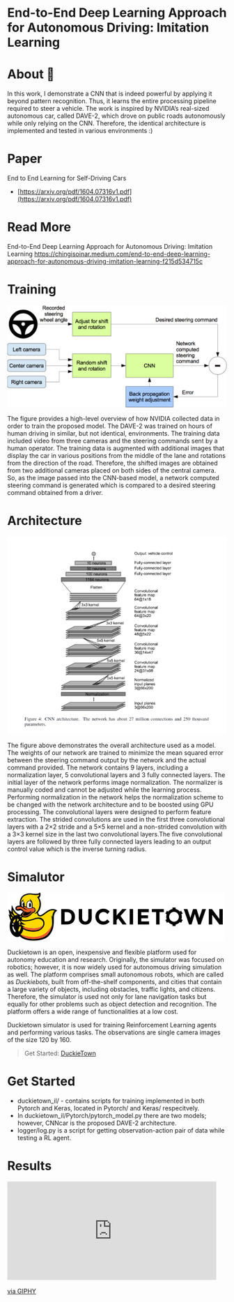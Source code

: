 # End-to-End Deep Learning Approach for Autonomous Driving: Imitation Learning

# About 🙂

In this work, I demonstrate a CNN that is indeed powerful by applying it beyond pattern recognition. Thus, it learns the entire processing pipeline required to steer a vehicle. The work is inspired by NVIDIA’s real-sized autonomous car, called DAVE-2, which drove on public roads autonomously while only relying on the CNN. Therefore, the identical architecture is implemented and tested in various environments :)

# Paper

End to End Learning for Self-Driving Cars

- [https://arxiv.org/pdf/1604.07316v1.pdf](https://arxiv.org/pdf/1604.07316v1.pdf)
# Read More
End-to-End Deep Learning Approach for Autonomous Driving: Imitation Learning
https://chingisoinar.medium.com/end-to-end-deep-learning-approach-for-autonomous-driving-imitation-learning-f215d534715c

# **Training**

![End-to-End%20Deep%20Learning%20Approach%20for%20Autonomous%20D%203b36f497db714575b21d3fd89fd7e53b/Untitled.png](End-to-End%20Deep%20Learning%20Approach%20for%20Autonomous%20D%203b36f497db714575b21d3fd89fd7e53b/Untitled.png)

The figure provides a high-level overview of how NVIDIA collected data in order to train the proposed model. The DAVE-2 was trained on hours of human driving in similar, but not identical, environments. The training data included video from three cameras and the steering commands sent by a human operator. The training data is augmented with additional images that display the car in various positions from the middle of the lane and rotations from the direction of the road. Therefore, the shifted images are obtained from two additional cameras placed on both sides of the central camera. So, as the image passed into the CNN-based model, a network computed steering command is generated which is compared to a desired steering command obtained from a driver.

# Architecture

![End-to-End%20Deep%20Learning%20Approach%20for%20Autonomous%20D%203b36f497db714575b21d3fd89fd7e53b/Untitled%201.png](End-to-End%20Deep%20Learning%20Approach%20for%20Autonomous%20D%203b36f497db714575b21d3fd89fd7e53b/Untitled%201.png)

The figure above demonstrates the overall architecture used as a model. The weights of our network are trained to minimize the mean squared error between the steering command output by the network and the actual command provided. The network contains 9 layers, including a normalization layer, 5 convolutional layers and 3 fully connected layers. The initial layer of the network performs image normalization. The normalizer is manually coded and cannot be adjusted while the learning process. Performing normalization in the network helps the normalization scheme to be changed with the network architecture and to be boosted using GPU processing. The convolutional layers were designed to perform feature extraction. The strided convolutions are used in the first three convolutional layers with a 2×2 stride and a 5×5 kernel and a non-strided convolution with a 3×3 kernel size in the last two convolutional layers.The five convolutional layers are followed by three fully connected layers leading to an output control value which is the inverse turning radius.

# Simalutor

![End-to-End%20Deep%20Learning%20Approach%20for%20Autonomous%20D%203b36f497db714575b21d3fd89fd7e53b/Untitled%202.png](End-to-End%20Deep%20Learning%20Approach%20for%20Autonomous%20D%203b36f497db714575b21d3fd89fd7e53b/Untitled%202.png)

Duckietown is an open, inexpensive and flexible platform used for autonomy education and research. Originally, the simulator was focused on robotics; however, it is now widely used for autonomous driving simulation as well. The platform comprises small autonomous robots, which are called as *Duckiebots*, built from off-the-shelf components, and cities that contain a large variety of objects, including obstacles, traffic lights, and citizens. Therefore, the simulator is used not only for lane navigation tasks but equally for other problems such as object detection and recognition. The platform offers a wide range of functionalities at a low cost.

Duckietown simulator is used for training Reinforcement Learning agents and performing various tasks. The observations are single camera images of the size 120 by 160.

> Get Started: [DuckieTown](https://www.duckietown.org/)

# Get Started

- duckietown_il/ - contains scripts for training implemented in both Pytorch and Keras, located in Pytorch/ and Keras/ respecitvely.
- In  duckietown_il/Pytorch/pytorch_model.py there are two models; however, CNNcar is the proposed DAVE-2 architecture.
- logger/log.py is a script for getting observation-action pair of data while testing a RL agent.
# Results
<iframe src="https://giphy.com/embed/7ncThNUXaq1rN04Luo" width="480" height="226" frameBorder="0" class="giphy-embed" allowFullScreen></iframe><p><a href="https://giphy.com/gifs/7ncThNUXaq1rN04Luo">via GIPHY</a></p>
